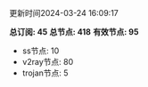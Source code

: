 更新时间2024-03-24 16:09:17

**总订阅: 45**
**总节点: 418**
**有效节点: 95**
- ss节点: 10
- v2ray节点: 80
- trojan节点: 5
